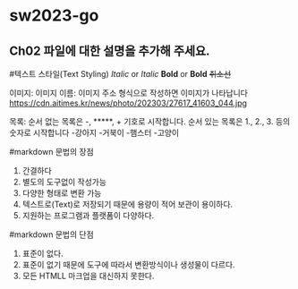 
# sw2023-go
## Ch02 파일에 대한 설명을 추가해 주세요.

#텍스트 스타일(Text Styling)
*Italic* or _Italic_
**Bold** or __Bold__
~~취소선~~

이미지: 이미지 이름: 이미지 주소 형식으로 작성하면 이미지가 나타납니다
https://cdn.aitimes.kr/news/photo/202303/27617_41603_044.jpg

목록: 순서 없는 목록은 -, *****, + 기호로 시작합니다. 순서 있는 목록은 1., 2., 3. 등의 숫자로 시작합니다
-강아지
-거북이
-햄스터
-고양이

#markdown 문법의 장점
1. 간결하다
2. 별도의 도구없이 작성가능
3. 다양한 형태로 변환 가능
4. 텍스트로(Text)로 저장되기 때문에 용량이 적어 보관이 용이하다.
5. 지원하는 프로그램과 플랫폼이 다양하다.

#markdown 문법의 단점
1. 표준이 없다.
2. 표준이 없기 때문에 도구에 따라서 변환방식이나 생성물이 다르다.
3. 모든 HTMLL 마크업을 대신하지 못한다.
